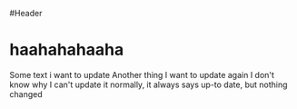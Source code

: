 #Header
# haahahahaaha

Some text i want to update
Another thing I want to update again
I don't know why I can't update it normally, it always says up-to date, but 
nothing changed